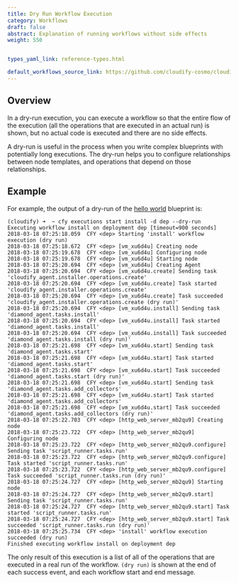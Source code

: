 ```yaml
---
title: Dry Run Workflow Execution
category: Workflows
draft: false
abstract: Explanation of running workflows without side effects
weight: 550


types_yaml_link: reference-types.html

default_workflows_source_link: https://github.com/cloudify-cosmo/cloudify-common/blob/5.0.0/cloudify/plugins/workflows.py
---
```

## Overview

In a dry-run execution, you can execute a workflow so that the entire flow of the execution (all the operations that are executed in an actual run) is shown, but no actual code is executed and there are no side effects.

A dry-run is useful in the process when you write complex blueprints with potentially long executions. The dry-run helps you to configure relationships between node templates, and operations that depend on those relationships.

## Example

For example, the output of a dry-run of the
[hello world](https://github.com/cloudify-cosmo/cloudify-hello-world-example/blob/master/singlehost-blueprint.yaml)
blueprint is:

```
(cloudify) ➜  ~ cfy executions start install -d dep --dry-run
Executing workflow install on deployment dep [timeout=900 seconds]
2018-03-18 07:25:18.059  CFY <dep> Starting 'install' workflow execution (dry run)
2018-03-18 07:25:18.672  CFY <dep> [vm_xu6d4u] Creating node
2018-03-18 07:25:19.678  CFY <dep> [vm_xu6d4u] Configuring node
2018-03-18 07:25:19.678  CFY <dep> [vm_xu6d4u] Starting node
2018-03-18 07:25:20.694  CFY <dep> [vm_xu6d4u] Creating Agent
2018-03-18 07:25:20.694  CFY <dep> [vm_xu6d4u.create] Sending task 'cloudify_agent.installer.operations.create'
2018-03-18 07:25:20.694  CFY <dep> [vm_xu6d4u.create] Task started 'cloudify_agent.installer.operations.create'
2018-03-18 07:25:20.694  CFY <dep> [vm_xu6d4u.create] Task succeeded 'cloudify_agent.installer.operations.create (dry run)'
2018-03-18 07:25:20.694  CFY <dep> [vm_xu6d4u.install] Sending task 'diamond_agent.tasks.install'
2018-03-18 07:25:20.694  CFY <dep> [vm_xu6d4u.install] Task started 'diamond_agent.tasks.install'
2018-03-18 07:25:20.694  CFY <dep> [vm_xu6d4u.install] Task succeeded 'diamond_agent.tasks.install (dry run)'
2018-03-18 07:25:21.698  CFY <dep> [vm_xu6d4u.start] Sending task 'diamond_agent.tasks.start'
2018-03-18 07:25:21.698  CFY <dep> [vm_xu6d4u.start] Task started 'diamond_agent.tasks.start'
2018-03-18 07:25:21.698  CFY <dep> [vm_xu6d4u.start] Task succeeded 'diamond_agent.tasks.start (dry run)'
2018-03-18 07:25:21.698  CFY <dep> [vm_xu6d4u.start] Sending task 'diamond_agent.tasks.add_collectors'
2018-03-18 07:25:21.698  CFY <dep> [vm_xu6d4u.start] Task started 'diamond_agent.tasks.add_collectors'
2018-03-18 07:25:21.698  CFY <dep> [vm_xu6d4u.start] Task succeeded 'diamond_agent.tasks.add_collectors (dry run)'
2018-03-18 07:25:22.703  CFY <dep> [http_web_server_mb2qu9] Creating node
2018-03-18 07:25:23.722  CFY <dep> [http_web_server_mb2qu9] Configuring node
2018-03-18 07:25:23.722  CFY <dep> [http_web_server_mb2qu9.configure] Sending task 'script_runner.tasks.run'
2018-03-18 07:25:23.722  CFY <dep> [http_web_server_mb2qu9.configure] Task started 'script_runner.tasks.run'
2018-03-18 07:25:23.722  CFY <dep> [http_web_server_mb2qu9.configure] Task succeeded 'script_runner.tasks.run (dry run)'
2018-03-18 07:25:24.727  CFY <dep> [http_web_server_mb2qu9] Starting node
2018-03-18 07:25:24.727  CFY <dep> [http_web_server_mb2qu9.start] Sending task 'script_runner.tasks.run'
2018-03-18 07:25:24.727  CFY <dep> [http_web_server_mb2qu9.start] Task started 'script_runner.tasks.run'
2018-03-18 07:25:24.727  CFY <dep> [http_web_server_mb2qu9.start] Task succeeded 'script_runner.tasks.run (dry run)'
2018-03-18 07:25:25.734  CFY <dep> 'install' workflow execution succeeded (dry run)
Finished executing workflow install on deployment dep
```

The only result of this execution is a list of all of the operations that are executed in a real run of the workflow. `(dry run)` is shown at the end of each success event, and each workflow start and end message.
